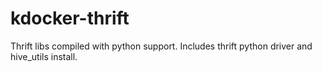 kdocker-thrift
==============

Thrift libs compiled with python support. Includes thrift python driver and hive_utils install.
